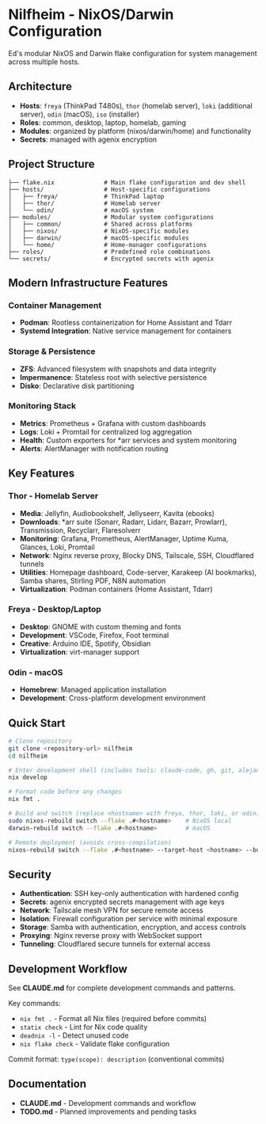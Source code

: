 # Nilfheim - NixOS/Darwin Configuration

Ed's modular NixOS and Darwin flake configuration for system management across multiple hosts.

## Architecture

- **Hosts**: `freya` (ThinkPad T480s), `thor` (homelab server), `loki` (additional server), `odin` (macOS), `iso` (installer)
- **Roles**: common, desktop, laptop, homelab, gaming
- **Modules**: organized by platform (nixos/darwin/home) and functionality
- **Secrets**: managed with agenix encryption

## Project Structure

```
├── flake.nix              # Main flake configuration and dev shell
├── hosts/                 # Host-specific configurations
│   ├── freya/             # ThinkPad laptop
│   ├── thor/              # Homelab server
│   └── odin/              # macOS system
├── modules/               # Modular system configurations
│   ├── common/            # Shared across platforms
│   ├── nixos/             # NixOS-specific modules
│   ├── darwin/            # macOS-specific modules
│   └── home/              # Home-manager configurations
├── roles/                 # Predefined role combinations
└── secrets/               # Encrypted secrets with agenix
```

## Modern Infrastructure Features

### Container Management
- **Podman**: Rootless containerization for Home Assistant and Tdarr
- **Systemd Integration**: Native service management for containers

### Storage & Persistence
- **ZFS**: Advanced filesystem with snapshots and data integrity
- **Impermanence**: Stateless root with selective persistence
- **Disko**: Declarative disk partitioning

### Monitoring Stack
- **Metrics**: Prometheus + Grafana with custom dashboards
- **Logs**: Loki + Promtail for centralized log aggregation
- **Health**: Custom exporters for *arr services and system monitoring
- **Alerts**: AlertManager with notification routing

## Key Features

### Thor - Homelab Server
- **Media**: Jellyfin, Audiobookshelf, Jellyseerr, Kavita (ebooks)
- **Downloads**: *arr suite (Sonarr, Radarr, Lidarr, Bazarr, Prowlarr), Transmission, Recyclarr, Flaresolverr
- **Monitoring**: Grafana, Prometheus, AlertManager, Uptime Kuma, Glances, Loki, Promtail
- **Network**: Nginx reverse proxy, Blocky DNS, Tailscale, SSH, Cloudflared tunnels
- **Utilities**: Homepage dashboard, Code-server, Karakeep (AI bookmarks), Samba shares, Stirling PDF, N8N automation
- **Virtualization**: Podman containers (Home Assistant, Tdarr)

### Freya - Desktop/Laptop
- **Desktop**: GNOME with custom theming and fonts
- **Development**: VSCode, Firefox, Foot terminal
- **Creative**: Arduino IDE, Spotify, Obsidian
- **Virtualization**: virt-manager support

### Odin - macOS
- **Homebrew**: Managed application installation
- **Development**: Cross-platform development environment

## Quick Start

```bash
# Clone repository
git clone <repository-url> nilfheim
cd nilfheim

# Enter development shell (includes tools: claude-code, gh, git, alejandra)
nix develop

# Format code before any changes
nix fmt .

# Build and switch (replace <hostname> with freya, thor, loki, or odin)
sudo nixos-rebuild switch --flake .#<hostname>    # NixOS local
darwin-rebuild switch --flake .#<hostname>        # macOS

# Remote deployment (avoids cross-compilation)
nixos-rebuild switch --flake .#<hostname> --target-host <hostname> --build-host <hostname> --sudo
```

## Security

- **Authentication**: SSH key-only authentication with hardened config
- **Secrets**: agenix encrypted secrets management with age keys
- **Network**: Tailscale mesh VPN for secure remote access
- **Isolation**: Firewall configuration per service with minimal exposure
- **Storage**: Samba with authentication, encryption, and access controls
- **Proxying**: Nginx reverse proxy with WebSocket support
- **Tunneling**: Cloudflared secure tunnels for external access

## Development Workflow

See **CLAUDE.md** for complete development commands and patterns.

Key commands:
- `nix fmt .` - Format all Nix files (required before commits)
- `statix check` - Lint for Nix code quality
- `deadnix -l` - Detect unused code
- `nix flake check` - Validate flake configuration

Commit format: `type(scope): description` (conventional commits)

## Documentation

- **CLAUDE.md** - Development commands and workflow
- **TODO.md** - Planned improvements and pending tasks